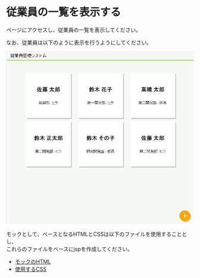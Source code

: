 # 従業員の一覧を表示する

ページにアクセスし、従業員の一覧を表示してください。

なお、従業員は以下のように表示を行うようにしてください。

![画面イメージ](./emp_list.png)


モックとして、ベースとなるHTMLとCSSは以下のファイルを使用することとし、  
これらのファイルをベースにjspを作成してください。

- [モックのHTML](./list.html)
- [使用するCSS](./style.css)
